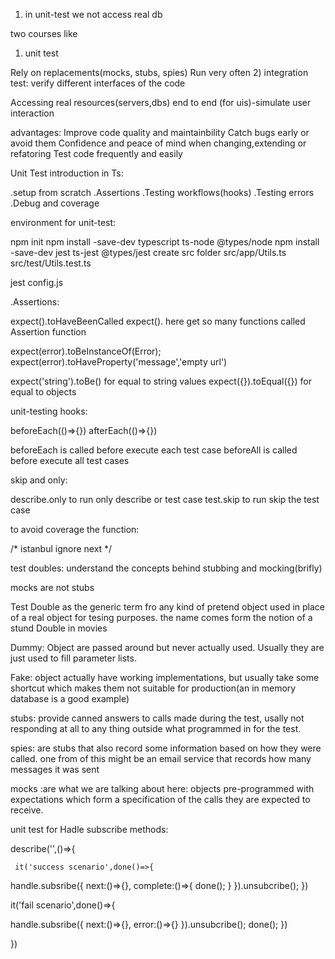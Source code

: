 1) in unit-test we not access real db

two courses like
1) unit test

Rely on replacements(mocks, stubs, spies)
Run very often
2) integration test: verify different interfaces of the code

 Accessing real resources(servers,dbs)
 end to end (for uis)-simulate user interaction
 
 
 advantages:
 Improve code quality and maintainbility
 Catch bugs early or avoid them
 Confidence and peace of mind when changing,extending or refatoring
 Test code frequently and easily
 
 
 Unit Test introduction in Ts:
 
 .setup from scratch
 .Assertions
 .Testing workflows(hooks)
 .Testing errors
 .Debug and coverage
 
 environment for unit-test:
 
 npm init
 npm install -save-dev typescript ts-node @types/node
 npm install -save-dev jest ts-jest @types/jest
 create src folder
 src/app/Utils.ts
 src/test/Utils.test.ts
 
 jest config.js
 
 
 .Assertions:
 
 expect().toHaveBeenCalled
 expect(). here get so many functions called Assertion function
 
  expect(error).toBeInstanceOf(Error);
  expect(error).toHaveProperty('message','empty url')
 
 
 expect('string').toBe() for equal to string values
 expect({}).toEqual({})   for equal to objects
 
 
 unit-testing hooks:
 
 beforeEach(()=>{})
 afterEach(()=>{})
 
 
 beforeEach is called before execute each test case
 beforeAll is called before execute all test cases
 
 
 skip and only:
 
 describe.only to run only describe or test case
  test.skip to run skip the test case
 
 
 to avoid coverage the function:
 
 /* istanbul ignore next */
 
 
 test doubles:
 understand the concepts behind stubbing and mocking(brifly)
 
 mocks are not stubs
 
 Test Double as the generic term fro any kind of pretend object used in place of a real object for tesing purposes.
 the name comes form the notion of a stund Double in movies
 
 
 Dummy: Object are passed around but never actually used.
 Usually they are just used to fill parameter lists.
 
 Fake: object actually have working implementations, but usually take some shortcut
 which makes them not suitable for production(an in memory database is a good example)
 
 stubs: provide canned answers to calls made during the test, usally not responding
 at all to any thing outside what programmed in for the test.
 
 spies: are stubs that also record some information based on how they were called.
one from of this might be an email service that records how many messages it was sent

mocks :are what we are talking about here: objects pre-programmed with
 expectations which form a specification of the calls they are expected to receive.
 
 
 
 
unit test for Hadle subscribe methods:
 
  describe('',()=>{
 
     it('success scenario',done()=>{

   handle.subsribe({
next:()=>{},
complete:()=>{
done();
}
}).unsubcribe();
})

it('fail scenario',done()=>{

   handle.subsribe({
next:()=>{},
error:()=>{}
}).unsubcribe();
done();
})
 
 
  })
